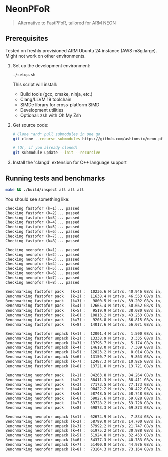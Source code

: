 # NeonPFoR

> Alternative to FastPFoR, tailored for ARM NEON

## Prerequisites

Tested on freshly provisioned ARM Ubuntu 24 instance (AWS m8g.large). Might not work on other environments.

1. Set up the development environment:

   ```sh
   ./setup.sh
   ```

   This script will install:
   - Build tools (gcc, cmake, ninja, etc.)
   - Clang/LLVM 19 toolchain
   - SIMDe library for cross-platform SIMD
   - Development utilities
   - Optional: zsh with Oh My Zsh

2. Get source code:

   ```sh
   # Clone *and* pull submodules in one go
   git clone --recurse-submodules https://github.com/ashtonsix/neon-pfor

   # (Or, if you already cloned)
   git submodule update --init --recursive
   ```

3. Install the 'clangd' extension for C++ language support

## Running tests and benchmarks

```sh
make && ./build/inspect all all all
```

You should see something like:

```txt
Checking fastpfor (k=1)... passed
Checking fastpfor (k=2)... passed
Checking fastpfor (k=3)... passed
Checking fastpfor (k=4)... passed
Checking fastpfor (k=5)... passed
Checking fastpfor (k=6)... passed
Checking fastpfor (k=7)... passed
Checking fastpfor (k=8)... passed

Checking neonpfor (k=1)... passed
Checking neonpfor (k=2)... passed
Checking neonpfor (k=3)... passed
Checking neonpfor (k=4)... passed
Checking neonpfor (k=5)... passed
Checking neonpfor (k=6)... passed
Checking neonpfor (k=7)... passed
Checking neonpfor (k=8)... passed

Benchmarking fastpfor pack   (k=1) :  10236.6 M int/s, 40.946 GB/s in,  1.280 GB/s out
Benchmarking fastpfor pack   (k=2) :  11638.4 M int/s, 46.553 GB/s in,  2.910 GB/s out
Benchmarking fastpfor pack   (k=3) :   9800.5 M int/s, 39.202 GB/s in,  3.675 GB/s out
Benchmarking fastpfor pack   (k=4) :  12665.4 M int/s, 50.662 GB/s in,  6.333 GB/s out
Benchmarking fastpfor pack   (k=5) :   9519.9 M int/s, 38.080 GB/s in,  5.950 GB/s out
Benchmarking fastpfor pack   (k=6) :  10813.2 M int/s, 43.253 GB/s in,  8.110 GB/s out
Benchmarking fastpfor pack   (k=7) :   9203.8 M int/s, 36.815 GB/s in,  8.053 GB/s out
Benchmarking fastpfor pack   (k=8) :  14017.6 M int/s, 56.071 GB/s in, 14.018 GB/s out

Benchmarking fastpfor unpack (k=1) :  12001.4 M int/s,  1.500 GB/s in, 48.005 GB/s out
Benchmarking fastpfor unpack (k=2) :  13338.9 M int/s,  3.335 GB/s in, 53.356 GB/s out
Benchmarking fastpfor unpack (k=3) :  13796.7 M int/s,  5.174 GB/s in, 55.187 GB/s out
Benchmarking fastpfor unpack (k=4) :  14618.0 M int/s,  7.309 GB/s in, 58.472 GB/s out
Benchmarking fastpfor unpack (k=5) :  12823.2 M int/s,  8.014 GB/s in, 51.293 GB/s out
Benchmarking fastpfor unpack (k=6) :  13150.7 M int/s,  9.863 GB/s in, 52.603 GB/s out
Benchmarking fastpfor unpack (k=7) :  12487.3 M int/s, 10.926 GB/s in, 49.949 GB/s out
Benchmarking fastpfor unpack (k=8) :  13721.0 M int/s, 13.721 GB/s in, 54.884 GB/s out

Benchmarking neonpfor pack   (k=1) :  84263.8 M int/s, 84.264 GB/s in, 10.533 GB/s out
Benchmarking neonpfor pack   (k=2) :  88411.3 M int/s, 88.411 GB/s in, 22.103 GB/s out
Benchmarking neonpfor pack   (k=3) :  77173.5 M int/s, 77.173 GB/s in, 28.940 GB/s out
Benchmarking neonpfor pack   (k=4) :  90422.2 M int/s, 90.422 GB/s in, 45.211 GB/s out
Benchmarking neonpfor pack   (k=5) :  58748.5 M int/s, 58.748 GB/s in, 36.718 GB/s out
Benchmarking neonpfor pack   (k=6) :  59027.6 M int/s, 59.028 GB/s in, 44.271 GB/s out
Benchmarking neonpfor pack   (k=7) :  53728.2 M int/s, 53.728 GB/s in, 47.012 GB/s out
Benchmarking neonpfor pack   (k=8) :  69873.3 M int/s, 69.873 GB/s in, 69.873 GB/s out

Benchmarking neonpfor unpack (k=1) :  62674.9 M int/s,  7.834 GB/s in, 62.675 GB/s out
Benchmarking neonpfor unpack (k=2) :  58799.0 M int/s, 14.700 GB/s in, 58.799 GB/s out
Benchmarking neonpfor unpack (k=3) :  57992.2 M int/s, 21.747 GB/s in, 57.992 GB/s out
Benchmarking neonpfor unpack (k=4) :  61975.2 M int/s, 30.988 GB/s in, 61.975 GB/s out
Benchmarking neonpfor unpack (k=5) :  51924.8 M int/s, 32.453 GB/s in, 51.925 GB/s out
Benchmarking neonpfor unpack (k=6) :  54377.3 M int/s, 40.783 GB/s in, 54.377 GB/s out
Benchmarking neonpfor unpack (k=7) :  51400.8 M int/s, 44.976 GB/s in, 51.401 GB/s out
Benchmarking neonpfor unpack (k=8) :  73164.3 M int/s, 73.164 GB/s in, 73.164 GB/s out
```
